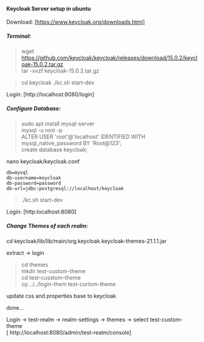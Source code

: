 #### Keycloak Server setup in ubuntu

Download: [https://www.keycloak.org/downloads.html]

##### Terminal:
> wget https://github.com/keycloak/keycloak/releases/download/15.0.2/keycloak-15.0.2.tar.gz  
> tar -xvzf keycloak-15.0.2.tar.gz  

> cd keycloak
> ./kc.sh start-dev

Login: [http://localhost:8080/login]

##### Configure Database:
> sudo apt install mysql-server  
> mysql -u root -p  
> ALTER USER 'root'@'localhost' IDENTIFIED WITH mysql_native_password BY 'Root@123';  
> create database keycloak;  

nano keycloak/keycloak.conf  
```
db=mysql
db-username=keycloak
db-password=password
db-url=jdbc:postgresql://localhost/keycloak
```
> ./kc.sh start-dev

Login: [http:localhost:8080]

##### Change Themes of each realm:  
cd keycloak/lib/lib/main/org.keycloak.keycloak-themes-21.1.1.jar 

extract -> login  
> cd themes  
> mkdir test-custom-theme  
> cd test-cusstom-theme  
> cp ../../login-them test-curtom-theme  

update css and properties base to keycloak

done...  

Login -> test-realm -> realm-settings -> themes -> select test-custom-theme  
[	http://localhost:8080/admin/test-realm/console]  



